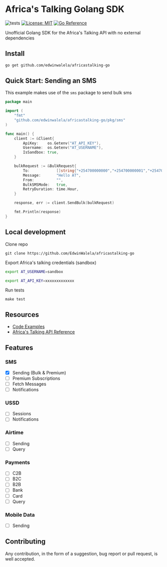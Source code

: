# Africa's Talking Golang SDK
![tests](https://github.com/edwinwalela/africastalking-go/actions/workflows/test.yaml/badge.svg) [![License: MIT](https://img.shields.io/badge/License-MIT-blue.svg)](https://opensource.org/licenses/MIT)   [![Go Reference](https://pkg.go.dev/badge/badge/github.com/edwinwalela/africastalking-go)](https://pkg.go.dev/github.com/edwinwalela/africastalking-go) 

Unofficial Golang SDK for the Africa's Talking API with no external dependencies

## Install   
```bash
go get github.com/edwinwalela/africastalking-go
```

## Quick Start: Sending an SMS
This example makes use of the `sms` package to send bulk sms
```go
package main

import (
	"fmt"
	"github.com/edwinwalela/africastalking-go/pkg/sms"
)

func main() {
	client := &Client{
		ApiKey:    os.Getenv("AT_API_KEY"),
		Username:  os.Getenv("AT_USERNAME"),
		IsSandbox: true,
	}

	bulkRequest := &BulkRequest{
		To:            []string{"+254700000000","+254700000001","+254700000002"},
		Message:       "Hello AT",
		From:          "",
		BulkSMSMode:   true,
		RetryDuration: time.Hour,
	}

	response, err := client.SendBulk(bulkRequest)

	fmt.Println(response)
}
```
## Local development

Clone repo

```
git clone https://github.com/EdwinWalela/africastalking-go
```

Export Africa's talking credentials (sandbox)

```bash
export AT_USERNAME=sandbox

export AT_API_KEY=xxxxxxxxxxxxx
```

Run tests

```
make test
```
## Resources

- [Code Examples](./examples/)
- [Africa's Talking API Reference](https://developers.africastalking.com/docs/)

## Features

### SMS
- [x] Sending (Bulk & Premium)
- [ ] Premium Subscriptions
- [ ] Fetch Messages
- [ ] Notifications

### USSD
- [ ] Sessions
- [ ] Notifications

### Airtime
- [ ] Sending
- [ ] Query

### Payments
- [ ] C2B
- [ ] B2C
- [ ] B2B
- [ ] Bank
- [ ] Card
- [ ] Query

### Mobile Data
- [ ] Sending

## Contributing

Any contribution, in the form of a suggestion, bug report or pull request, is well accepted.